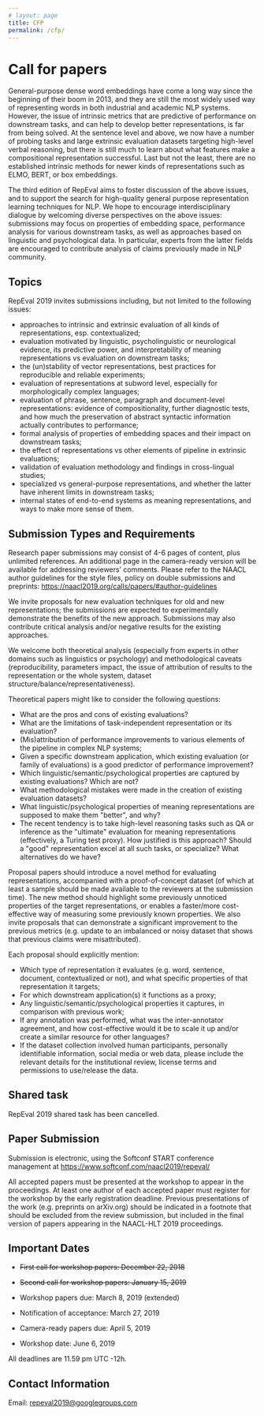 ```yaml
---
# layout: page
title: CFP
permalink: /cfp/
---
```


# Call for papers

General-purpose dense word embeddings have come a long way since the beginning of their boom in 2013, and they are still the most widely used way of representing words in both industrial and academic NLP systems. However, the issue of intrinsic metrics that are predictive of performance on downstream tasks, and can help to develop better representations, is far from being solved. At the sentence level and above, we now have a number of probing tasks and large extrinsic evaluation datasets targeting high-level verbal reasoning, but there is still much to learn about what features make a compositional representation successful. Last but not the least, there are no established intrinsic methods for newer kinds of representations such as ELMO, BERT, or box embeddings.

The third edition of RepEval aims to foster discussion of the above issues, and to support the search for high-quality general purpose representation learning techniques for NLP. We hope to encourage interdisciplinary dialogue by welcoming diverse perspectives on the above issues: submissions may focus on properties of embedding space, performance analysis for various downstream tasks, as well as approaches based on linguistic and psychological data. In particular, experts from the latter fields are encouraged to contribute analysis of claims previously made in NLP community.

## Topics

RepEval 2019 invites submissions including, but not limited to the following issues:

- approaches to intrinsic and extrinsic evaluation of all kinds of representations, esp. contextualized;
- evaluation motivated by linguistic, psycholinguistic or neurological evidence, its predictive power, and interpretability of meaning representations vs evaluation on downstream tasks;
- the (un)stability of vector representations, best practices for reproducible and reliable experiments;
- evaluation of representations at subword level, especially for morphologically complex languages;
- evaluation of phrase, sentence, paragraph and document-level representations: evidence of compositionality, further diagnostic tests, and how much the preservation of abstract syntactic information actually contributes to performance;
- formal analysis of properties of embedding spaces and their impact on downstream tasks;
- the effect of representations vs other elements of pipeline in extrinsic evaluations;
- validation of evaluation methodology and findings in cross-lingual studies;
- specialized vs general-purpose representations, and whether the latter have inherent limits in downstream tasks;
- internal states of end-to-end systems as meaning representations, and ways to make more sense of them.

## Submission Types and Requirements

Research paper submissions may consist of 4-6 pages of content, plus unlimited references. An additional page in the camera-ready version will be available for addressing reviewers’ comments. Please refer to the NAACL author guidelines for the style files, policy on double submissions and preprints: https://naacl2019.org/calls/papers/#author-guidelines

We invite proposals for new evaluation techniques for old and new representations; the submissions are expected to experimentally demonstrate the benefits of the new approach. Submissions may also contribute critical analysis and/or negative results for the existing approaches. 

We welcome both theoretical analysis (especially from experts in other domains such as linguistics or psychology) and methodological caveats (reproducibility, parameters impact, the issue of attribution of results to the representation or the whole system, dataset structure/balance/representativeness).

Theoretical papers might like to consider the following questions:

- What are the pros and cons of existing evaluations?
- What are the limitations of task-independent representation or its evaluation?
- (Mis)attribution of performance improvements to various elements of the pipeline in complex NLP systems;
- Given a specific downstream application, which existing evaluation (or family of evaluations) is a good predictor of performance improvement?
- Which linguistic/semantic/psychological properties are captured by existing evaluations? Which are not?
- What methodological mistakes were made in the creation of existing evaluation datasets?
- What linguistic/psychological properties of meaning representations are supposed to make them "better", and why?
- The recent tendency is to take high-level reasoning tasks such as QA or inference as the "ultimate" evaluation for meaning representations (effectively, a Turing test proxy). How justified is this approach? Should a "good" representation excel at all such tasks, or specialize? What alternatives do we have?

Proposal papers should introduce a novel method for evaluating representations, accompanied with a proof-of-concept dataset (of which at least a sample should be made available to the reviewers at the submission time). The new method should highlight some previously unnoticed properties of the target representations, or enables a faster/more cost-effective way of measuring some previously known properties. We also invite proposals that can demonstrate a significant improvement to the previous metrics (e.g. update to an imbalanced or noisy dataset that shows that previous claims were misattributed).

Each proposal should explicitly mention:

- Which type of representation it evaluates (e.g. word, sentence, document, contextualized or not), and what specific properties of that representation it targets;
- For which downstream application(s) it functions as a proxy;
- Any linguistic/semantic/psychological properties it captures, in comparison with previous work;
- If any annotation was performed, what was the inter-annotator agreement, and how cost-effective would it be to scale it up and/or create a similar resource for other languages?
- If the dataset collection involved human participants, personally identifiable information, social media or web data, please include the relevant details for the institutional review, license terms and permissions to use/release the data.

## Shared task

RepEval 2019 shared task has been cancelled. 

## Paper Submission

Submission is electronic, using the Softconf START conference management at https://www.softconf.com/naacl2019/repeval/

All accepted papers must be presented at the workshop to appear in the proceedings. At least one author of each accepted paper must register for the workshop by the early registration deadline. Previous presentations of the work (e.g. preprints on arXiv.org) should be indicated in a footnote that should be excluded from the review submission, but included in the final version of papers appearing in the NAACL-HLT 2019 proceedings.

## Important Dates

- ~~First call for workshop papers: December 22, 2018~~

- ~~Second call for workshop papers: January 15, 2019~~

- Workshop papers due: March 8, 2019 (extended)

- Notification of acceptance: March 27, 2019

- Camera-ready papers due: April 5, 2019

- Workshop date: June 6, 2019

All deadlines are 11.59 pm UTC -12h.

## Contact Information

Email: repeval2019@googlegroups.com
